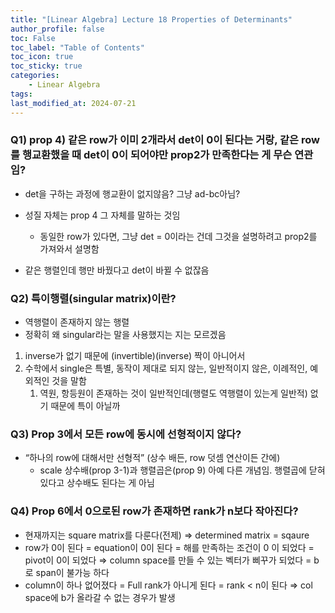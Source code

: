 ```yaml
---
title: "[Linear Algebra] Lecture 18 Properties of Determinants"
author_profile: false
toc: False
toc_label: "Table of Contents"
toc_icon: true
toc_sticky: true
categories: 
    - Linear Algebra
tags:
last_modified_at: 2024-07-21
---
```


### Q1) prop 4) 같은 row가 이미 2개라서 det이 0이 된다는 거랑, 같은 row를 행교환했을 때 det이 0이 되어야만 prop2가 만족한다는 게 무슨 연관임?
- det을 구하는 과정에 행교환이 없지않음? 그냥 ad-bc아님?

- 성질 자체는 prop 4 그 자체를 말하는 것임
    - 동일한 row가 있다면, 그냥 det = 0이라는 건데 그것을 설명하려고 prop2를 가져와서 설명함
- 같은 행렬인데 행만 바꿨다고 det이 바뀔 수 없잖음

### Q2) 특이행렬(singular matrix)이란?

- 역행렬이 존재하지 않는 행렬
- 정확히 왜 singular라는 말을 사용했지는 지는 모르겠음
1. inverse가 없기 때문에 (invertible)(inverse) 짝이 아니어서
2. 수학에서 single은 특별, 동작이 제대로 되지 않는, 일반적이지 않은, 이례적인, 예외적인 것을 말함
    1. 역원, 항등원이 존재하는 것이 일반적인데(행렬도 역행렬이 있는게 일반적) 없기 때문에 특이 아닐까

### Q3) Prop 3에서 모든 row에 동시에 선형적이지 않다?

- “하나의 row에 대해서만 선형적” (상수 배든, row 덧셈 연산이든 간에)
    - scale 상수배(prop 3-1)과 행렬곱은(prop 9) 아예 다른 개념임. 행렬곱에 닫혀있다고 상수배도 된다는 게 아님

### Q4) Prop 6에서 0으로된 row가 존재하면 rank가 n보다 작아진다?

- 현재까지는 square matrix를 다룬다(전제) ⇒ determined matrix = sqaure
- row가 0이 된다 = equation이 0이 된다 = 해를 만족하는 조건이 0 이 되었다 = pivot이 0이 되었다 ⇒ column space를 만들 수 있는 벡터가 삐꾸가 되었다 = b로 span이 불가능 하다
- column이 하나 없어졌다 = Full rank가 아니게 된다 = rank < n이 된다 ⇒ col space에 b가 올라갈 수 없는 경우가 발생